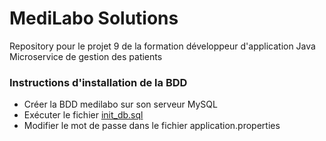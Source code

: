 # MediLabo Solutions
Repository pour le projet 9 de la formation développeur d'application Java
Microservice de gestion des patients

### Instructions d'installation de la BDD
- Créer la BDD medilabo sur son serveur MySQL
- Exécuter le fichier [init_db.sql](src/main/resources/init_db.sql)
- Modifier le mot de passe dans le fichier application.properties